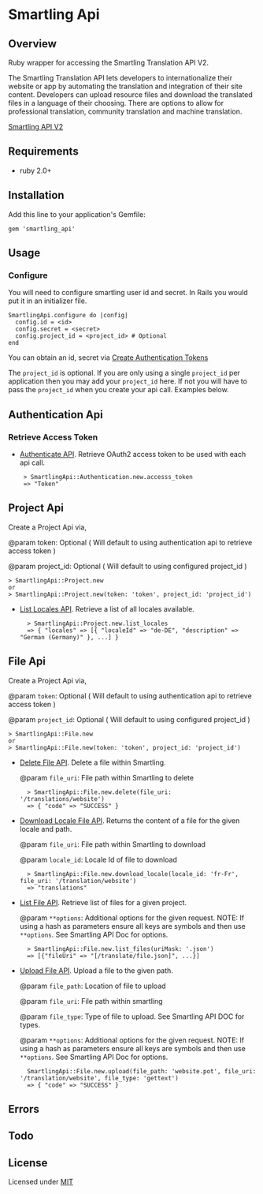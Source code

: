 # Smartling Api

## Overview

Ruby wrapper for accessing the Smartling Translation API V2.

The Smartling Translation API lets developers to internationalize their website or app by automating the translation and integration of their site content. Developers can upload resource files and download the translated files in a language of their choosing. There are options to allow for professional translation, community translation and machine translation.

[Smartling API V2](http://docs.smartling.com/pages/API/v2/)

## Requirements

- ruby 2.0+

## Installation

Add this line to your application's Gemfile:

  	gem 'smartling_api'

## Usage

### Configure

You will need to configure smartling user id and secret. In Rails you would put it in an initializer file.

	SmartlingApi.configure do |config|
  	  config.id = <id>
  	  config.secret = <secret>
  	  config.project_id = <project_id> # Optional
	end

You can obtain an id, secret via [Create Authentication Tokens](http://docs.smartling.com/pages/API/v2/Authentication/)

The `project_id` is optional.  If you are only using a single `project_id` per application then you may add your `project_id` here.  If not you will have to pass the `project_id` when you create your api call. Examples below.

## Authentication Api


### Retrieve Access Token

-  [Authenticate API](http://docs.smartling.com/pages/API/v2/Authentication/Authenticate). Retrieve OAuth2 access token to be used with each api call.


		> SmartlingApi::Authentication.new.accesss_token 
		=> "Token"

## Project Api

Create a Project Api via,

@param token: Optional ( Will default to using authentication api to retrieve access token )
	
@param project_id: Optional ( Will default to using configured project_id )

	> SmartlingApi::Project.new
	or
	> SmartlingApi::Project.new(token: 'token', project_id: 'project_id')
	

- [List Locales API](http://docs.smartling.com/pages/API/v2/Projects/List-Projects/). Retrieve a list of all locales available.

		> SmartlingApi::Project.new.list_locales 
		=> { "locales" => [{ "localeId" => "de-DE", "description" => "German (Germany)" }, ...] }
		
		
## File Api
Create a Project Api via,

@param `token`: Optional ( Will default to using authentication api to retrieve access token )
	
@param `project_id`: Optional ( Will default to using configured project_id )

	> SmartlingApi::File.new
	or
	> SmartlingApi::File.new(token: 'token', project_id: 'project_id')
	

- [Delete File API](http://docs.smartling.com/pages/API/v2/FileAPI/Delete/). Delete a file within Smartling.

	@param `file_uri`: File path within Smartling to delete

		> SmartlingApi::File.new.delete(file_uri: '/translations/website') 
		=> { "code" => "SUCCESS" }
		


- [Download Locale File API](http://docs.smartling.com/pages/API/v2/FileAPI/Download-File/Single-Locale/).  Returns the content of a file for the given locale and path.

	@param `file_uri`: File path within Smartling to download
	
	@param `locale_id`: Locale Id of file to download

		> SmartlingApi::File.new.download_locale(locale_id: 'fr-Fr', file_uri: '/translation/website') 
		=> "translations"
		

- [List File API](http://docs.smartling.com/pages/API/v2/FileAPI/List/).  Retrieve list of files for a given project.

	@param `**options`: Additional options for the given request. NOTE: If using a hash as parameters ensure all keys are symbols and then use `**options`.  See Smartling API Doc for options.

		> SmartlingApi::File.new.list_files(uriMask: '.json') 
		=> [{"fileUri" => "[/translate/file.json]", ...}]
		

- [Upload File API](http://docs.smartling.com/pages/API/v2/FileAPI/Upload-File/).  Upload a file to the given path.

	@param `file_path`: Location of file to upload
	
	@param `file_uri`: File path within smartling
	
	@param `file_type`: Type of file to upload. See Smartling API DOC for types.
	
	@param `**options`: Additional options for the given request. NOTE: If using a hash as parameters ensure all keys are symbols and then use `**options`.  See Smartling API Doc for options.

		SmartlingApi::File.new.upload(file_path: 'website.pot', file_uri: '/translation/website', file_type: 'gettext') 
		=> { "code" => "SUCCESS" }
		

## Errors

## Todo

## License

Licensed under [MIT](./LICENCE.txt)

